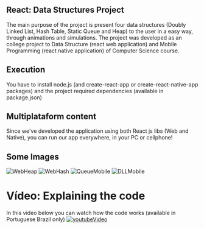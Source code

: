 ## React: Data Structures Project
The main purpose of the project is present four data structures (Doubly Linked List, Hash Table, Static Queue and Heap) to the user in a easy way, through animations and simulations.
The project was developed as an college project to Data Structure (react web application) and Mobile Programming (react native application) of Computer Science course.

## Execution
You have to install node.js (and create-react-app or create-react-native-app packages) and the project required dependencies (available in package.json)

## Multiplataform content
Since we've developed the application using both React js libs (Web and Native), you can run our app everywhere, in your PC or cellphone!


## Some Images
![WebHeap](https://user-images.githubusercontent.com/56837996/100399928-6face800-3033-11eb-8c8a-aa85e356c17b.JPG)
![WebHash](https://user-images.githubusercontent.com/56837996/100399965-9b2fd280-3033-11eb-877e-a4ddd98d81e3.JPG)
![QueueMobile](https://user-images.githubusercontent.com/56837996/100400561-bbf92780-3035-11eb-968b-271d5f6bfece.jpg)
![DLLMobile](https://user-images.githubusercontent.com/56837996/100400622-ee0a8980-3035-11eb-8d34-fc256d9ac54d.jpg)


# Vídeo: Explaining the code
In this video below you can watch how the code works (available in Portuguese Brazil only)
[![youtubeVideo](http://img.youtube.com/vi/H8KYPN8KZYc/0.jpg)](http://www.youtube.com/watch?v=H8KYPN8KZYc "Data Structure Project")

